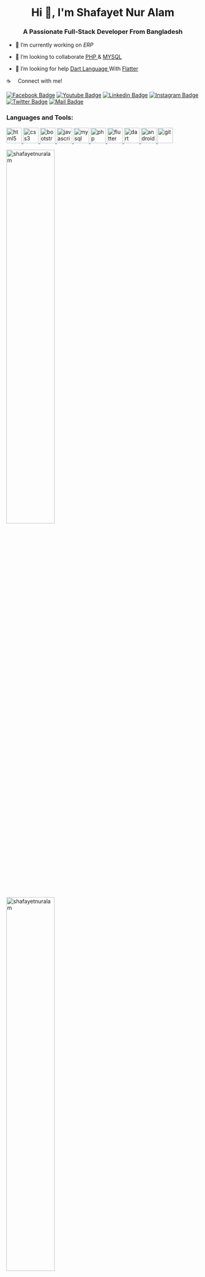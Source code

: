 <h1 align="center">Hi 👋, I'm Shafayet Nur Alam</h1>
<h3 align="center">A Passionate Full-Stack Developer From Bangladesh</h3>

- 🔭 I’m currently working on *ERP*

- 👯 I’m looking to collaborate <a href="https://www.php.net" target="_blank"> PHP </a>  & <a href="https://www.mysql.com" target="_blank"> MYSQL </a> 

- 🤝 I’m looking for help  <a href="https://dart.dev" target="_blank"> Dart Language </a> With <a href="https://flutter.dev" target="_blank"> Flatter </a>

:coffee: &emsp;Connect with me!

[![Facebook Badge](https://img.shields.io/badge/Facebook-1877F2?style=for-the-badge&logo=facebook&logoColor=white)](https://www.facebook.com/shafayetanuralam) 
[![Youtube Badge](https://img.shields.io/badge/YouTube-FF0000?style=for-the-badge&logo=youtube&logoColor=white)]() 
[![Linkedin Badge](https://img.shields.io/badge/LinkedIn-0077B5?style=for-the-badge&logo=linkedin&logoColor=white)](https://www.linkedin.com/in/shafayet-nur-alam) 
[![Instagram Badge](https://img.shields.io/badge/Instagram-E4405F?style=for-the-badge&logo=instagram&logoColor=white)](https://instagram.com/shapanuralam) 
[![Twitter Badge](https://img.shields.io/badge/Twitter-1DA1F2?style=for-the-badge&logo=twitter&logoColor=white)](https://twitter.com/ShapaAlam) 
[![Mail Badge](https://img.shields.io/badge/Gmail-D14836?style=for-the-badge&logo=gmail&logoColor=white)](mailto:shafayetnuralam@gmail.com)

<h3 align="left">Languages and Tools:</h3>
<p align="left">
	<a href="https://www.w3.org/html/" target="_blank" title="HTML5"> <img src="https://github.com/Sp0ne/codeicons/blob/master/svg/html5.svg" alt="html5" width="40" height="40"/> </a>
	<a href="https://www.w3schools.com/css/" target="_blank" title="CSS3"> <img src="https://github.com/Sp0ne/codeicons/blob/master/svg/css3.svg" alt="css3" width="40" height="40"/> </a> 
	<a href="https://getbootstrap.com" target="_blank" title="Bootstrap"> <img src="https://github.com/Sp0ne/codeicons/blob/master/svg/bootstrap.svg" alt="bootstrap" width="40" height="40"/> </a> 
	<a href="https://developer.mozilla.org/en-US/docs/Web/JavaScript" target="_blank" title="Javascript"> <img src="https://github.com/Sp0ne/codeicons/blob/master/svg/javascript.svg" alt="javascript" width="40" height="40"/> </a> 
	<a href="https://www.mysql.com/" target="_blank" title="Mysql"> <img src="https://github.com/Sp0ne/codeicons/blob/master/svg/mysql.svg" alt="mysql" width="40" height="40"/> </a> 
	<a href="https://www.php.net" target="_blank" title="PHP"> <img src="https://github.com/Sp0ne/codeicons/blob/master/svg/php.svg" alt="php" width="40" height="40"/> </a> 
<a href="https://flutter.dev" target="_blank" title="Flutter" > <img src="https://upload.wikimedia.org/wikipedia/commons/1/17/Google-flutter-logo.png" alt="flutter" height="40"/> </a> 
<a href="https://dart.dev" target="_blank" Title="Dart"> <img src="https://w7.pngwing.com/pngs/649/174/png-transparent-dart-google-developers-flutter-android-darts-text-logo-web-application.png" alt="dart"   height="40"/> </a> 
<a href="https://developers.google.com/profile/u/100830266405063441910?authuser=1&utm_source=developer.android.com" target="_blank"> <img src="https://github.com/Sp0ne/codeicons/blob/master/svg/android.svg" alt="android"  height="40"/> </a> 
<a href="https://git-scm.com/" target="_blank"> <img src="https://github.com/Sp0ne/codeicons/blob/master/svg/git.svg" alt="git" width="40" height="40"/> </a> 
</p>

<div>
<img   width="50%" src="https://github-readme-stats.vercel.app/api?username=shafayetnuralam&show_icons=true&locale=en&theme=tokyonight" alt="shafayetnuralam" />
<img  width="50%" src="https://github-readme-streak-stats.herokuapp.com/?user=shafayetnuralam&theme=tokyonight" alt="shafayetnuralam" />
</div>
<a href="https://app.daily.dev/shafayetnuralam"><img src="https://api.daily.dev/devcards/8be31cefc47c46f58ba541818d3dde36.png?r=bwy" width="400" alt="Shafayet Nur Alam's Dev Card"/></a>
<h2 ><img src="https://wakatime.com/badge/user/d2102474-dbac-4b8e-9c14-6d27208987ff.svg" alt="css3" width="300" height="40"/></h2>
<p><img align="center" src="https://github-readme-stats.vercel.app/api/wakatime?username=shafayetnuralam&theme=tokyonight" /></p>
